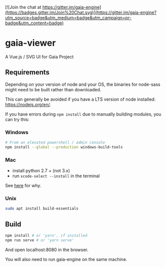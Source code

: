 [![Join the chat at https://gitter.im/gaia-engine](https://badges.gitter.im/Join%20Chat.svg)](https://gitter.im/gaia-engine?utm_source=badge&utm_medium=badge&utm_campaign=pr-badge&utm_content=badge)

# gaia-viewer
A Vue.js / SVG UI for Gaia Project

## Requirements

Depending on your version of node and your OS, the binaries for node-sass might need to be built rather than downloaded.

This can generally be avoided if you have a LTS version of node installed: https://nodejs.org/en/.

If you have errors during `npm install` due to manually building modules, you can try this:

### Windows

```bash
# From an elevated powershell / admin console
npm install --global --production windows-build-tools
```

### Mac

- install python 2.7 + (not 3.x)
- run `xcode-select --install` in the terminal

See [here](https://github.com/nodejs/node-gyp) for why.

### Unix

```bash
sudo apt install build-essentials
```

## Build

```bash
npm install # or 'yarn', if installed
npm run serve # or 'yarn serve'
```

And open localhost:8080 in the browser.

You will also need to run gaia-engine on the same machine.
